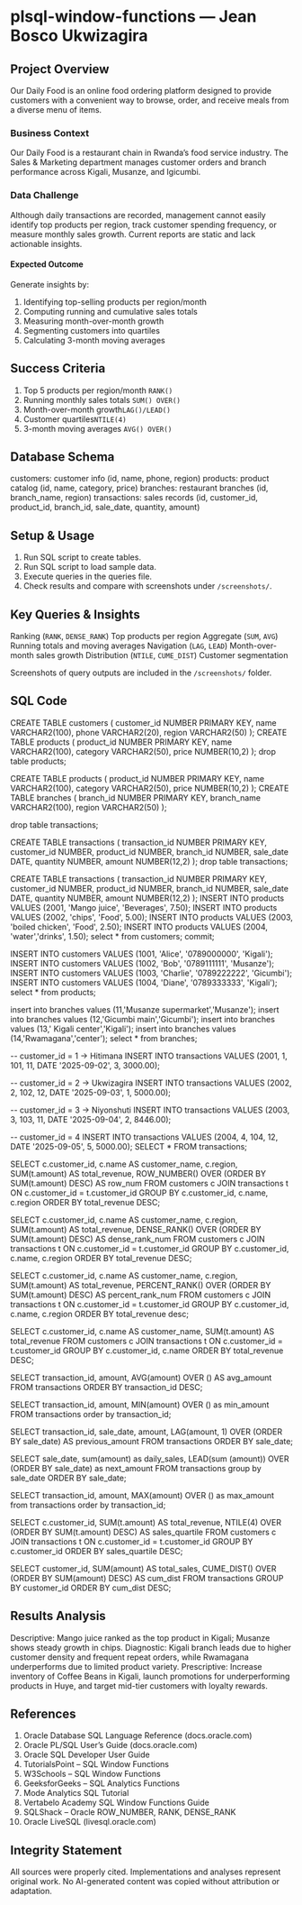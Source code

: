# plsql-window-functions — Jean Bosco Ukwizagira

##  Project Overview

Our Daily Food is an online food ordering platform designed to provide customers with a convenient way to browse, order, and receive meals from a diverse menu of items.

### Business Context

Our Daily Food is a restaurant chain in Rwanda’s food service industry. The Sales & Marketing department manages customer orders and branch performance across Kigali, Musanze, and Igicumbi.

### Data Challenge

Although daily transactions are recorded, management cannot easily identify top products per region, track customer spending frequency, or measure monthly sales growth. Current reports are static and lack actionable insights.

#### Expected Outcome

Generate insights by:

1. Identifying top-selling products per region/month
2. Computing running and cumulative sales totals
3. Measuring month-over-month growth
4. Segmenting customers into quartiles
5. Calculating 3-month moving averages

## Success Criteria

1. Top 5 products per region/month `RANK()`
2. Running monthly sales totals `SUM() OVER()`
3. Month-over-month growth`LAG()/LEAD()`
4. Customer quartiles`NTILE(4)`
5. 3-month moving averages `AVG() OVER()`


##  Database Schema

customers: customer info (id, name, phone, region)
products: product catalog (id, name, category, price)
branches: restaurant branches (id, branch_name, region)
transactions: sales records (id, customer_id, product_id, branch_id, sale_date, quantity, amount)

##  Setup & Usage

1. Run SQL script to create tables.
2. Run SQL script to load sample data.
3. Execute queries in the queries file.
4. Check results and compare with screenshots under `/screenshots/`.


##  Key Queries & Insights

  Ranking (`RANK`, `DENSE_RANK`) Top products per region
  Aggregate (`SUM`, `AVG`) Running totals and moving averages
  Navigation (`LAG`, `LEAD`) Month-over-month sales growth
  Distribution (`NTILE`, `CUME_DIST`) Customer segmentation

Screenshots of query outputs are included in the `/screenshots/` folder.

## SQL Code
CREATE TABLE customers (
    customer_id NUMBER PRIMARY KEY,
    name        VARCHAR2(100),
    phone       VARCHAR2(20),
    region      VARCHAR2(50)
);
CREATE TABLE products (
    product_id  NUMBER PRIMARY KEY,
    name        VARCHAR2(100),
    category    VARCHAR2(50),
    price       NUMBER(10,2)
);
drop table products;

CREATE TABLE products (
    product_id  NUMBER PRIMARY KEY,
    name        VARCHAR2(100),
    category    VARCHAR2(50),
    price       NUMBER(10,2)
);
CREATE TABLE branches (
    branch_id   NUMBER PRIMARY KEY,
    branch_name VARCHAR2(100),
    region      VARCHAR2(50)
);

drop table transactions;

CREATE TABLE transactions (
    transaction_id NUMBER PRIMARY KEY,
    customer_id    NUMBER,
    product_id     NUMBER,
    branch_id      NUMBER,
    sale_date      DATE,
    quantity       NUMBER,
    amount         NUMBER(12,2)
);
drop  table transactions;

CREATE TABLE transactions (
    transaction_id NUMBER PRIMARY KEY,
    customer_id    NUMBER,
    product_id     NUMBER,
    branch_id      NUMBER,
    sale_date      DATE,
    quantity       NUMBER,
    amount         NUMBER(12,2)
);
INSERT INTO products VALUES (2001, 'Mango juice', 'Beverages', 7.50);
INSERT INTO products VALUES (2002, 'chips', 'Food', 5.00);
INSERT INTO products VALUES (2003, 'boiled chicken', 'Food', 2.50);
INSERT INTO products VALUES (2004, 'water','drinks', 1.50);
select * from customers;
commit;

INSERT INTO customers VALUES (1001, 'Alice', '0789000000', 'Kigali');
INSERT INTO customers VALUES (1002, 'Bob', '0789111111', 'Musanze');
INSERT INTO customers VALUES (1003, 'Charlie', '0789222222', 'Gicumbi');
INSERT INTO customers VALUES (1004, 'Diane', '0789333333', 'Kigali');
select * from products;

insert into branches values (11,'Musanze supermarket','Musanze');
insert into branches values (12,'Gicumbi main','Gicumbi');
insert into branches values (13,' Kigali center','Kigali');
insert into branches values (14,'Rwamagana','center');
select * from branches;

-- customer_id = 1 → Hitimana
INSERT INTO transactions VALUES (2001, 1, 101, 11, DATE '2025-09-02', 3, 3000.00);

-- customer_id = 2 → Ukwizagira
INSERT INTO transactions VALUES (2002, 2, 102, 12, DATE '2025-09-03', 1, 5000.00);

-- customer_id = 3 → Niyonshuti
INSERT INTO transactions VALUES (2003, 3, 103, 11, DATE '2025-09-04', 2, 8446.00);

-- customer_id = 4 
INSERT INTO transactions VALUES (2004, 4, 104, 12, DATE '2025-09-05', 5, 5000.00);
SELECT * FROM transactions;

SELECT
    c.customer_id,
    c.name AS customer_name,
    c.region,
    SUM(t.amount) AS total_revenue,
    ROW_NUMBER() OVER (ORDER BY SUM(t.amount) DESC) AS row_num
FROM customers c
JOIN transactions t
    ON c.customer_id = t.customer_id
GROUP BY c.customer_id, c.name, c.region
ORDER BY total_revenue DESC;

SELECT
    c.customer_id,
    c.name AS customer_name,
    c.region,
    SUM(t.amount) AS total_revenue,
    DENSE_RANK() OVER (ORDER BY SUM(t.amount) DESC) AS dense_rank_num
FROM customers c
JOIN transactions t
    ON c.customer_id = t.customer_id
GROUP BY c.customer_id, c.name, c.region
ORDER BY total_revenue DESC;


SELECT
    c.customer_id,
    c.name AS customer_name,
    c.region,
    SUM(t.amount) AS total_revenue,
    PERCENT_RANK() OVER (ORDER BY SUM(t.amount) DESC) AS percent_rank_num
FROM customers c
JOIN transactions t
    ON c.customer_id = t.customer_id
GROUP BY c.customer_id, c.name, c.region
ORDER BY total_revenue desc;

SELECT 
    c.customer_id,
    c.name AS customer_name,
    SUM(t.amount) AS total_revenue
FROM customers c
JOIN transactions t
    ON c.customer_id = t.customer_id
GROUP BY c.customer_id, c.name
ORDER BY total_revenue DESC;

SELECT 
    transaction_id,
    amount,
    AVG(amount) OVER () AS avg_amount
FROM transactions
ORDER BY transaction_id DESC;

SELECT
    transaction_id,
    amount,
    MIN(amount) OVER () as min_amount
    FROM transactions
    order by transaction_id;

SELECT
    transaction_id,
    sale_date,
    amount,
    LAG(amount, 1) OVER (ORDER BY sale_date) AS previous_amount
FROM transactions
ORDER BY sale_date;

SELECT
    sale_date,
    sum(amount) as daily_sales,
    LEAD(sum (amount)) OVER (ORDER BY sale_date) as next_amount
FROM transactions
group by sale_date
ORDER BY sale_date;
  
SELECT
    transaction_id,
    amount,
    MAX(amount) OVER () as max_amount
        from transactions
        order by transaction_id;

SELECT
    c.customer_id,
    SUM(t.amount) AS total_revenue,
    NTILE(4) OVER (ORDER BY SUM(t.amount) DESC) AS sales_quartile
FROM customers c
JOIN transactions t
    ON c.customer_id = t.customer_id
GROUP BY c.customer_id
ORDER BY sales_quartile DESC;

SELECT
    customer_id,
    SUM(amount) AS total_sales,
    CUME_DIST() OVER (ORDER BY SUM(amount) DESC) AS cum_dist
FROM transactions
GROUP BY customer_id
ORDER BY cum_dist DESC;

##  Results Analysis

Descriptive: Mango juice ranked as the top product in Kigali; Musanze shows steady growth in chips.
Diagnostic: Kigali branch leads due to higher customer density and frequent repeat orders, 
while Rwamagana underperforms due to limited product variety.
Prescriptive: Increase inventory of Coffee Beans in Kigali, launch promotions for underperforming products in Huye, and target mid-tier customers with loyalty rewards.

##  References

1. Oracle Database SQL Language Reference (docs.oracle.com)
2. Oracle PL/SQL User’s Guide (docs.oracle.com)
3. Oracle SQL Developer User Guide
4. TutorialsPoint – SQL Window Functions
5. W3Schools – SQL Window Functions
6. GeeksforGeeks – SQL Analytics Functions
7. Mode Analytics SQL Tutorial
8. Vertabelo Academy SQL Window Functions Guide
9. SQLShack – Oracle ROW_NUMBER, RANK, DENSE_RANK
10. Oracle LiveSQL (livesql.oracle.com)

 ## Integrity Statement

All sources were properly cited. Implementations and analyses represent original work. No AI-generated content was copied without attribution or adaptation.
